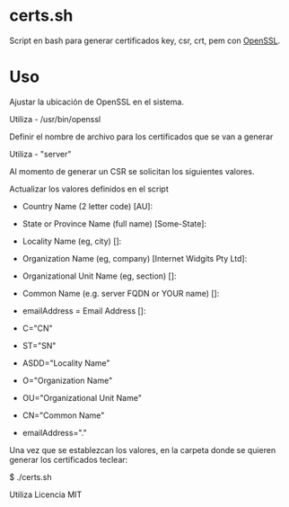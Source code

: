 certs.sh
========

Script en bash para generar certificados key, csr, crt, pem con [OpenSSL](http://openssl.org/ "OpenSSL").


Uso
===

Ajustar la ubicación de OpenSSL en el sistema. 

Utiliza - /usr/bin/openssl

Definir el nombre de archivo para los certificados que se van a generar

Utiliza - "server"

Al momento de generar un CSR se solicitan los siguientes valores.

Actualizar los valores definidos en el script 

- Country Name (2 letter code) [AU]:
- State or Province Name (full name) [Some-State]:
- Locality Name (eg, city) []:
- Organization Name (eg, company) [Internet Widgits Pty Ltd]:
- Organizational Unit Name (eg, section) []:
- Common Name (e.g. server FQDN or YOUR name) []:
- emailAddress = Email Address []:

- C="CN"
- ST="SN"
- ASDD="Locality Name"
- O="Organization Name"
- OU="Organizational Unit Name"
- CN="Common Name"
- emailAddress="."


Una vez que se establezcan los valores, en la carpeta donde se quieren generar los certificados teclear:

$ ./certs.sh

Utiliza Licencia MIT